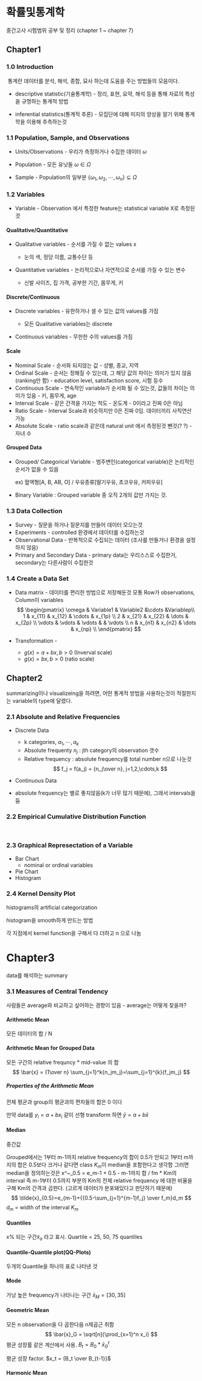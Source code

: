 # 확률및통계학

중간고사 시험범위 공부 및 정리 (chapter 1 ~ chapter 7)



## Chapter1

### 1.0 Introduction

​	통계란 데이터를 분석, 해석, 종합, 묘사 하는데 도움을 주는 방법들의 모음이다.

- descriptive statistic(기술통계학) - 정리, 표현, 요약, 해석 등을 통해 자료의 특성을 규명하는 통계적 방법

- inferential statistics(통계적 추론) - 모집단에 대해 미지의 양상을 알기 위해 통계학을 이용해 추측하는것

  

### 1.1 Population, Sample, and Observations

- Units/Observations - 우리가 측정하거나 수집한 데이터   $\omega$

- Population - 모든 유닛들 $\omega \in \Omega$

- Sample - Population의 일부분  $\{\omega_1,\omega_2,\cdots,\omega_n\} \subseteq \Omega$

  
### 1.2 Variables

- Variable - Observation 에서 특정한 feature는 statistical variable X로 측정된것

  

#### Qualitative/Quantitative

- Qualitative variables - 순서를 가질 수 없는 values x
  
  - 눈의 색, 정당 이름, 교통수단 등
  
- Quantitative variables - 논리적으로나 자연적으로 순서를 가질 수 있는 변수
  
  - 신발 사이즈, 집 가격, 공부한 기간, 몸무게, 키
  
    

#### Discrete/Continuous

- Discrete variables - 유한하거나 셀 수 있는 값의 values를 가짐
  
  - 모든 Qualitative variables는 discrete
  
- Continuous variables - 무한한 수의 values를 가짐

  

#### Scale

- Nominal Scale - 순서화 되지않는 값 - 성별, 종교, 지역
- Ordinal Scale - 순서는 정해질 수 있는데, 그 해당 값의 차이는 의미가 있지 않음(ranking만 함) - education level, satisfaction score, 시험 등수
- Continuous Scale - 연속적인 variable가 순서화 될 수 있는것, 값들의 차이는 의미가 있음 - 키, 몸무게, age
- Interval Scale - 같은 간격을 가지는 척도 - 온도계 - 0이라고 진짜 0은 아님
- Ratio Scale - Interval Scale과 비슷하지만 0은 진짜 0임. 데이터끼리 사칙연산 가능
- Absolute Scale - ratio scale과 같은데  natural unit 에서 측정된것 뺀것(? ?) - 자녀 수



#### Grouped Data

- Grouped/ Categorical Variable  - 범주변인(categorical variable)은 논리적인 순서가 없을 수 있음

  ex) 혈액형[A, B, AB, O] / 우유종류[딸기우유, 초코우유, 커피우유]

- Binary Variable : Grouped variable 중 오직 2개의 값만 가지는 것.

### 1.3 Data Collection

- Survey - 질문을 하거나 질문지를 만들어 데이터 모으는것
- Experiments - controlled 환경에서 데이터를 수집하는것
- Observational Data - 반복적으로 수집되는 데이터 (조사를 만들거나 환경을 설정하지 않음)
- Primary and Secondary Data - primary data는 우리스스로 수집한거, secondary는 다른사람이 수집한것



### 1.4 Create a Data Set

- Data matrix - 데이터를 편리한 방법으로 저장해둔것 모통 Row가 observations, Column이 variables
  $$
  \begin{pmatrix}
  \omega & Variable1 & Variable2 &\cdots &Variablep\\
  1 & x_{11} & x_{12} & \cdots & x_{1p} \\
  2 & x_{21} & x_{22} & \dots & x_{2p} \\
  \vdots & \vdots & \vdots & & \vdots \\
  n & x_{n1} & x_{n2} & \dots & x_{np} \\
  \end{pmatrix}
  $$
  
- Transformation - 

  - $g(x) = a + bx, b>0$ (Inverval scale)
  - $g(x) = bx, b>0$ (ratio scale)



## Chapter2

summarizing이나 visualizeing을 하려면, 어떤 통계적 방법을 사용하는것이 적절한지는 variable의 type에 달렸다. 



### 2.1 Absolute and Relative Frequencies

- Discrete Data

  - k categories, $a_1, \cdots,a_k$
  - Absolute frequenty $n_j$ : jth category의 observation 갯수
  - Relative frequency : absolute frequency를 total number n으로 나눈것
$$
f_j = f(a_j) = {n_j\over n}, j=1,2,\cdots,k
$$
- Continuous Data
- absolute frequency는 별로 좋지않음(k가 너무 많기 때문에), 그래서 intervals을 둠



### 2.2 Empirical Cumulative Distribution Function

​	

### 2.3 Graphical Represectation of a Variable

- Bar Chart
  - nominal or ordinal variables
- Pie Chart
- Histogram



### 2.4 Kernel Density Plot

histograms의 artificial categorization

histogram을 smooth하게 만드는 방법

각 지점에서 kernel function을 구해서 다 더하고 n 으로 나눔





# Chapter3

data를 해석하는 summary



### 3.1 Measures of Central Tendency

사람들은 average와 비교하고 싶어하는 경향이 있음 - average는 어떻게 찾을까?

#### Arithmetic Mean

모든 데이터의 합 / N

#### Arithmetic Mean for Grouped Data

모든 구간의 relative frequncy * mid-value 의 합
$$
\bar{x} = {1\over n} \sum_{j=1}^k{n_jm_j}=\sum_{j=1}^{k}{f_jm_j}
$$

##### Properties of the Arithmetic Mean

전체 평균과 group의 평균과의 편차들의 합은 0 이다

만약 data를 $y_i=a+bx_i$   같이 선형 transform 하면  $\bar{y}=a+b\bar{x}$ 



#### Median 

중간값

Grouped에서는 1부터 m-1까지 relative frequency의 합이 0.5가 안되고 1부터 m까지의 합은 0.5보다 크거나 같다면 class $K_m$이 median을 포함한다고 생각함 그러면 median을 정의하는것은 x^~_0.5 = e_m-1 + 0.5 - m-1까지 합 / fm * Km의 interval 즉 m-1부터 0.5까지 부분의 Km의 전체 relative frequency 에 대한 비율을 구해 Km의 간격과 곱한다. (고르게 데이터가 분포돼있다고 판단하기 때문에)
$$
\tilde{x}_{0.5}=e_{m-1}+{{0.5-\sum_{j=1}^{m-1}f_j} \over f_m}d_m
$$
$d_m$ = width of the interval $K_m$ 



#### Quantiles

 x% 되는 구간$\tilde{x}_{a}$ 라고 표시. Quartile = 25, 50, 75 quantiles



#### Quantile-Quantile plot(QQ-Plots)

두개의 Quantile을 하나의 표로 나타낸 것



#### Mode

가낭 높은 frequency가 나타나는 구간 $\bar{x}_M=[30,35]$



#### Geometric Mean

모든 n observation을 다 곱한다음 n제곱근 취함
$$
\bar{x}_G = \sqrt[n]{\prod_{x=1}^n x_i}
$$
평균 성장률 같은 계산에서 사용. $B_t = B_0 * \bar{x}_G^t$

평균 성장 factor. $x_t = {B_t \over B_{t-1}}$

#### Harmonic Mean





